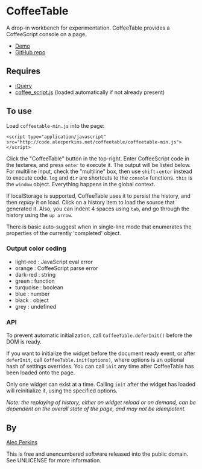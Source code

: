 # CoffeeTable
A drop-in workbench for experimentation. CoffeeTable provides a CoffeeScript console on a page.

* [Demo](http://code.alecperkins.net/coffeetable/)
* [GitHub repo](https://github.com/alecperkins/coffeetable)



## Requires

* [jQuery](http://jquery.com/)
* [coffee_script.js](http://coffeescript.org) (loaded automatically if not already present)



## To use

Load `coffeetable-min.js` into the page:

    <script type="application/javascript" src="http://code.alecperkins.net/coffeetable/coffeetable-min.js"></script>

Click the "CoffeeTable" button in the top-right. Enter CoffeeScript code in the textarea, and press `enter` to execute it. The output will be listed below. For multiline input, check the "multiline" box, then use `shift`+`enter` instead to execute code. `log` and `dir` are shortcuts to the `console` functions. `this` is the `window` object. Everything happens in the global context.

If localStorage is supported, CoffeeTable uses it to persist the history, and then _replay_ it on load. Click on a history item to load the source that generated it. Also, you can indent 4 spaces using `tab`, and go through the history using the `up arrow`.

There is basic auto-suggest when in single-line mode that enumerates the properties of the currently 'completed' object.

### Output color coding

* light-red : JavaScript eval error
* orange    : CoffeeScript parse error
* dark-red  : string
* green     : function
* turquoise : boolean
* blue      : number
* black     : object
* grey      : undefined


### API

To prevent automatic initialization, call `CoffeeTable.deferInit()` before the
DOM is ready.

If you want to initialize the widget before the document ready event, or after
`deferInit`, call `CoffeeTable.init(options)`, where options is an optional
hash of settings overrides. You can call `init` any time after CoffeeTable has
been loaded onto the page.

Only one widget can exist at a time. Calling `init` after the widget has loaded
will reinitialize it, using the specified options.

_Note: the replaying of history, either on widget reload or on demand, can be
dependent on the overall state of the page, and may not be idempotent._


## By

[Alec Perkins](http://alecperkins.net)

This is free and unencumbered software released into the public domain. See UNLICENSE for more information.
